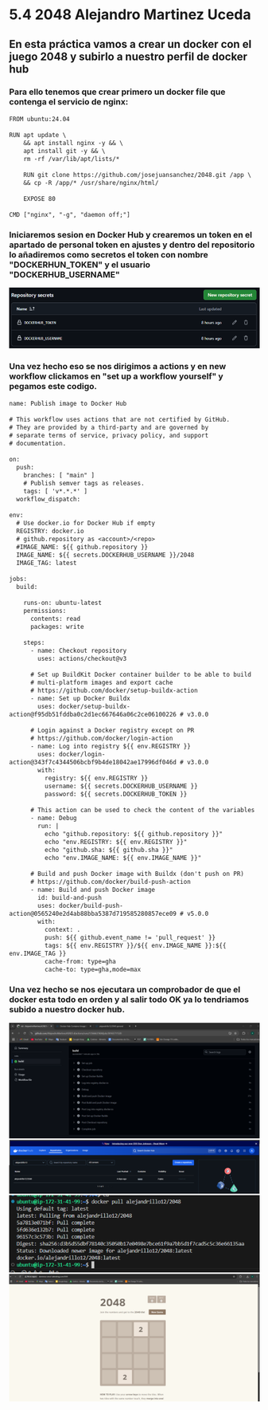 # 5.4 2048 Alejandro Martinez Uceda
## En esta práctica vamos a crear un docker con el juego 2048 y subirlo a nuestro perfil de docker hub
### Para ello tenemos que crear primero un docker file que contenga el servicio de nginx:
~~~
FROM ubuntu:24.04

RUN apt update \
    && apt install nginx -y && \
    apt install git -y && \
    rm -rf /var/lib/apt/lists/*

    RUN git clone https://github.com/josejuansanchez/2048.git /app \
    && cp -R /app/* /usr/share/nginx/html/

    EXPOSE 80

CMD ["nginx", "-g", "daemon off;"]
~~~

### Iniciaremos sesion en Docker Hub y crearemos un token en el apartado de personal token en ajustes y dentro del repositorio lo añadiremos como secretos el token con nombre "DOCKERHUN_TOKEN" y el usuario "DOCKERHUB_USERNAME" 
![](images/Captura%20de%20pantalla%202025-03-04%20212155.png)

### Una vez hecho eso se nos dirigimos a actions y en new workflow clickamos en "set up a workflow yourself" y pegamos este codigo.
~~~
name: Publish image to Docker Hub

# This workflow uses actions that are not certified by GitHub.
# They are provided by a third-party and are governed by
# separate terms of service, privacy policy, and support
# documentation.

on:
  push:
    branches: [ "main" ]
    # Publish semver tags as releases.
    tags: [ 'v*.*.*' ]
  workflow_dispatch:

env:
  # Use docker.io for Docker Hub if empty
  REGISTRY: docker.io
  # github.repository as <account>/<repo>
  #IMAGE_NAME: ${{ github.repository }}
  IMAGE_NAME: ${{ secrets.DOCKERHUB_USERNAME }}/2048
  IMAGE_TAG: latest

jobs:
  build:

    runs-on: ubuntu-latest
    permissions:
      contents: read
      packages: write

    steps:
      - name: Checkout repository
        uses: actions/checkout@v3

      # Set up BuildKit Docker container builder to be able to build
      # multi-platform images and export cache
      # https://github.com/docker/setup-buildx-action
      - name: Set up Docker Buildx
        uses: docker/setup-buildx-action@f95db51fddba0c2d1ec667646a06c2ce06100226 # v3.0.0

      # Login against a Docker registry except on PR
      # https://github.com/docker/login-action
      - name: Log into registry ${{ env.REGISTRY }}
        uses: docker/login-action@343f7c4344506bcbf9b4de18042ae17996df046d # v3.0.0
        with:
          registry: ${{ env.REGISTRY }}
          username: ${{ secrets.DOCKERHUB_USERNAME }}
          password: ${{ secrets.DOCKERHUB_TOKEN }}

      # This action can be used to check the content of the variables
      - name: Debug
        run: |
          echo "github.repository: ${{ github.repository }}"
          echo "env.REGISTRY: ${{ env.REGISTRY }}"
          echo "github.sha: ${{ github.sha }}"
          echo "env.IMAGE_NAME: ${{ env.IMAGE_NAME }}"

      # Build and push Docker image with Buildx (don't push on PR)
      # https://github.com/docker/build-push-action
      - name: Build and push Docker image
        id: build-and-push
        uses: docker/build-push-action@0565240e2d4ab88bba5387d719585280857ece09 # v5.0.0
        with:
          context: .
          push: ${{ github.event_name != 'pull_request' }}
          tags: ${{ env.REGISTRY }}/${{ env.IMAGE_NAME }}:${{ env.IMAGE_TAG }}
          cache-from: type=gha
          cache-to: type=gha,mode=max

~~~
### Una vez hecho se nos ejecutara un comprobador de que el docker esta todo en orden y al salir todo OK ya lo tendriamos subido a nuestro docker hub.

![](images/Captura%20de%20pantalla%202025-03-04%20125117.png)
![](images/5.4.PNG)
![](images/5.4.2.PNG)
![](images/2048.png)
